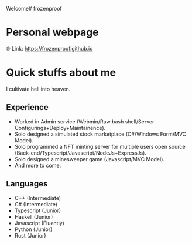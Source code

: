 Welcome# frozenproof
# Personal webpage
:globe_with_meridians: Link: https://frozenproof.github.io

# Quick stuffs about me
I cultivate hell into heaven.

## Experience
- Worked in Admin service (Webmin/Raw bash shell/Server Configurings+Deploy+Maintainence).
- Solo designed a simulated stock marketplace (C#/Windows Form/MVC Model).
- Solo programmed a NFT minting server for multiple users open source (Back-end/Typescript/Javascript/NodeJs+ExpressJs).
- Solo designed a minesweeper game (Javascript/MVC Model).
- And more to come.

## Languages
- C++ (Intermediate)
- C# (Intermediate)
- Typescript (Junior)
- Haskell (Junior)
- Javascript (Fluently)
- Python (Junior)
- Rust (Junior)